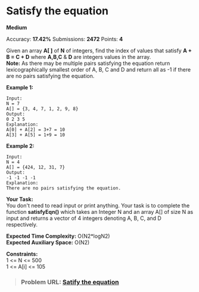 # **Satisfy the equation**

**Medium**

Accuracy: **17.42%** Submissions: **2472** Points: **4**

Given an array **A\[ \]** of **N** of integers, find the index of values that satisfy **A + B = C + D** where **A,B,C** &amp; **D** are integers values in the array.  
**Note:** As there may be multiple pairs satisfying the equation return lexicographically smallest order of A, B, C and D and return all as -1 if there are no pairs satisfying the equation.

**Example 1:**

```
Input:
N = 7
A[] = {3, 4, 7, 1, 2, 9, 8}
Output:
0 2 3 5
Explanation:
A[0] + A[2] = 3+7 = 10
A[3] + A[5] = 1+9 = 10
```

**Example 2:**

```
Input:
N = 4
A[] = {424, 12, 31, 7}
Output:
-1 -1 -1 -1
Explanation:
There are no pairs satisfying the equation.
```

**Your Task:**  
You don't need to read input or print anything. Your task is to complete the function **satisfyEqn()** which takes an Integer N and an array A\[\] of size N as input and returns a vector of 4 integers denoting A, B, C, and D respectively.

**Expected Time Complexity:** O(N2\*logN2)  
**Expected Auxiliary Space:** O(N2)

**Constraints:**  
1 &lt;= N &lt;= 500  
1 &lt;= A\[i\] &lt;= 105

> ### Problem URL: **[Satify the equation](https://practice.geeksforgeeks.org/problems/satisfy-the-equation5847/1)**
